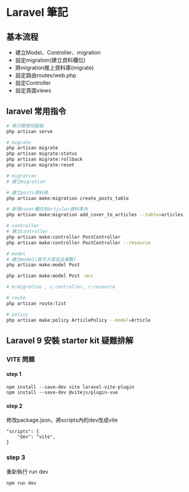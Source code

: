 # Laravel 筆記

## 基本流程

- 建立Model、Controller、migration
- 設定migration(建立資料欄位)
- 將migration推上資料庫(migrate)
- 設定路由routes/web.php
- 設定Controller
- 設定頁面views

## laravel 常用指令

```bash
# 執行開發伺服器
php artisan serve

# migrate
php artisan migrate
php artisan migrate:status
php artisan migrate:rollback
php aritsan migrate:reset

# migration
# 建立migration

# 建立posts資料表
php artisan make:migration create_posts_table

# 新增cover欄位到articles資料表內
php artisan make:migration add_cover_to_articles --table=articles

# controller
# 建立controller
php artisan make:controller PostController
php artisan make:controller PostController --resource

# model
# 建立model(首字大寫並且單數)
php artisan make:model Post

php artisan make:model Post -mcr

# m:migration , c:controller, r:resource

# route
php artisan route:list

# policy
php artisan make:policy ArticlePolicy --model=Article
```
## Laravel 9 安裝 starter kit 疑難排解

### VITE 問題
#### step 1
```bash=
npm install --save-dev vite laravel-vite-plugin
npm install --save-dev @vitejs/plugin-vue
```
#### step 2
修改package.json，將scripts內的dev改成vite

```json=
"scripts": {
    "dev": "vite", 
}
```

### step 3
重新執行 run dev
```bash=
npm run dev
```